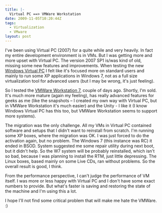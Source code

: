 ```yaml
---
title: |-
  Virtual PC ==> VMWare Workstation
date: 2009-11-05T10:20:44Z
tags:
  - Virtualization
  - VMware
layout: post
---
```

I've been using Virtual PC (2007) for a quite while and very heavily. In fact my entire development environment is in VMs. But I was getting more and more upset with Virtual PC. The version 2007 SP1 is/was kind of old, missing some new features and improvements. When testing the new [Windows Virtual PC][1] I felt like it's focused more on standard users and mainly to run some XP applications in Windows 7, not as a full size virtualization tool for advanced users (but I may be wrong, it's just feeling).

So I tested the [VMWare Workstation 7][2], couple of days ago. Shortly, I'm sold. It's much more mature (again my feeling), has really advanced features for geeks as me (like the snapshots – I created my own way with Virtual PC, but in VMWare Workstation it's much easier) and the Unity - I like it (I know Windows Virtual PC has this too, but VMWare Workstation seems to support more systems).

The migration was the only challenge. All my VMs in Virtual PC contained software and setups that I didn't want to reinstall from scratch. I'm running some XP boxes, where the migration was OK. I was just forced to do the activation again, but no problem. The Windows 7 (this instance was RC) it ended in BSOD. System suggested me some repair utility during next boot, but it didn't help. So the W7 system will be probably reinstalled, which isn't so bad, because I was planning to install the RTM, just little depressing. The Linux boxes, based mainly on some Live CDs, ran without problems. So the overall result is good, I think.

From the performance perspective, I can't judge the performance of VM itself. I was more or less happy with Virtual PC and I don't have some exact numbers to provide. But what's faster is saving and restoring the state of the machine and I'm using this a lot.

I hope I'll not find some critical problem that will make me hate the VMWare. :)

[1]: http://www.microsoft.com/windows/virtual-pc/
[2]: http://www.vmware.com/products/workstation/